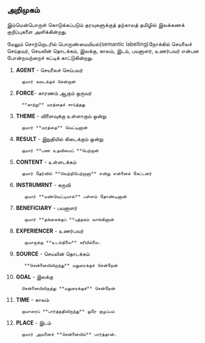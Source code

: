 ## **அறிமுகம்**

இம்மென்பொருள் கொடுக்கப்படும் தரவுகளுக்குத் தற்காலத் தமிழில் இலக்கணக் குறிப்புகளை அளிக்கின்றது.

மேலும்  சொற்றொடரில் பொருண்மையியல்(semantic labelling)நோக்கில் செயலைச் செய்தவர், செயலின் தொடக்கம், இலக்கு, காலம், இடம், பயனாளர், உணர்பவர் என்பன போன்றவற்றைச் சுட்டிக் காட்டுகின்றது.

   1. **AGENT** - செயலைச் செய்பவர்

            குமார் கடைக்குச் சென்றான்
          
   2. **FORCE**- காரணம் ஆகும் ஒருவர்

            **காற்று** மரத்தைச் சாய்த்தது
          
   3. **THEME** - விளைவுக்கு உள்ளாகும் ஒன்று

            குமார் **மரத்தை** வெட்டினான்
          
   4. **RESULT** - இறுதியில் கிடைக்கும் ஒன்று

            குமார் **பண உதவியைப் **பெற்றான்
          
   5. **CONTENT** - உள்ளடக்கம்

            குமார் தேர்வில் **வெற்றிபெற்றானா** என்று என்னைக் கேட்டனர்
          
   6. **INSTRUMRNT** - கருவி

             குமார் **மண்வெட்டியால்** பள்ளம் தோண்டினான்
          
   7. **BENEFICIARY** - பயனாளர்

             குமார் **தங்கைக்குப் **புத்தகம் வாங்கினான்
          
   8. **EXPERIENCER** - உணர்பவர்
    
             குமாருக்கு **உடல்நிலை** சரியில்லை.
          
   9. **SOURCE** - செயலின் தொடக்கம்

             **சென்னையிலிருந்து** மதுரைக்குச் சென்றேன்
          
   10. **GOAL** - இலக்கு

             சென்னையிலிருத்து **மதுரைக்குச்** சென்றேன்
          
   11. **TIME** - காலம்
     
             குமாரைப் **பார்த்ததிலிருந்து** ஒரே குழப்பம்
          
   12. **PLACE** - இடம்
     
             குமார் அவனைச் **சென்னையில்** பார்த்தான்.

